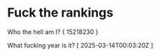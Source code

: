 # Fuck the rankings

Who the hell am I?
{ 15218230 }

What fucking year is it?
[ 2025-03-14T00:03:20Z ]
